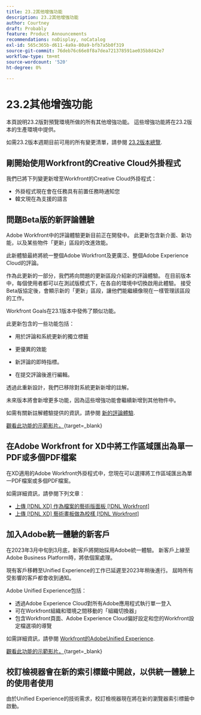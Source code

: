 ```yaml
---
title: 23.2其他增強功能
description: 23.2其他增強功能
author: Courtney
draft: Probably
feature: Product Announcements
recommendations: noDisplay, noCatalog
exl-id: 565c365b-d611-4a9a-80a9-bfb7a5b0f319
source-git-commit: 76deb76c66e8f8a7dea721378591ae035b8d42e7
workflow-type: tm+mt
source-wordcount: '520'
ht-degree: 0%

---
```


# 23.2其他增強功能

本頁說明23.2版對預覽環境所做的所有其他增強功能。 這些增強功能將在23.2版本的生產環境中提供。

如需23.2版本週期目前可用的所有變更清單，請參閱 [23.2版本總覽](/help/quicksilver/product-announcements/product-releases/23.2-release-activity/23-2-release-overview.md).

## 剛開始使用Workfront的Creative Cloud外掛程式

我們已將下列變更新增至Workfront的Creative Cloud外掛程式：

* 外掛程式現在會在任務具有前置任務時通知您
* 韓文現在為支援的語言

## 問題Beta版的新評論體驗

Adobe Workfront中的評論體驗更新目前正在開發中。 此更新包含新介面、新功能，以及某些物件「更新」區段的改進效能。

此新體驗最終將統一整個Adobe Workfront及更廣泛、整個Adobe Experience Cloud的評論。

作為此更新的一部分，我們將向問題的更新區段介紹新的評論體驗。 在目前版本中，每個使用者都可以在測試版模式下，在各自的環境中切換啟用此體驗。 接受Beta版協定後，會顯示新的「更新」區段，讓他們能繼續像現在一樣管理該區段的工作。

Workfront Goals在23.1版本中發佈了類似功能。

此更新包含的一些功能包括：

* 用於評論和系統更新的獨立標籤

* 更優異的效能

* 新評論的即時指標。

* 在提交評論後進行編輯。

透過此重新設計，我們已移除對系統更新新增的註解。

未來版本將會新增更多功能，因為這些增強功能會繼續新增到其他物件中。

如需有關新註解體驗提供的資訊，請參閱 [新的評論體驗](../../betas/new-commenting-experience-beta/unified-commenting-experience.md).

[觀看此功能的示範影片。](https://video.tv.adobe.com/v/3416962/){target=_blank}

## 在Adobe Workfront for XD中將工作區域匯出為單一PDF或多個PDF檔案

在XD適用的Adobe Workfront外掛程式中，您現在可以選擇將工作區域匯出為單一PDF檔案或多個PDF檔案。

如需詳細資訊，請參閱下列文章：

* [上傳 [!DNL XD] 作為檔案的藝術版面板 [!DNL Workfront]](/help/quicksilver/workfront-integrations-and-apps/adobe-workfront-for-creative-cloud/wf-adobe-xd-docs.md)
* [上傳 [!DNL XD] 藝術畫板做為校樣 [!DNL Workfront]](/help/quicksilver/workfront-integrations-and-apps/adobe-workfront-for-creative-cloud/wf-adobe-xd-proofs.md)

## 加入Adobe統一體驗的新客戶

在2023年3月中旬到3月底，新客戶將開始採用Adobe統一體驗。 新客戶上線至Adobe Business Platform時，將依個案處理。

現有客戶移轉至Unified Experience的工作已延遲至2023年稍後進行。 屆時所有受影響的客戶都會收到通知。

Adobe Unified Experience包括：

* 透過Adobe Experience Cloud對所有Adobe應用程式執行單一登入
* 可在Workfront組織和環境之間移動的「組織切換器」
* 包含Workfront頁面、Adobe Experience Cloud偏好設定和您的Workfront設定檔選項的導覽

如需詳細資訊，請參閱 [Workfront的AdobeUnified Experience](/help/quicksilver/workfront-basics/navigate-workfront/workfront-navigation/adobe-unified-experience.md).

[觀看此功能的示範影片。](https://video.tv.adobe.com/v/3412388/){target=_blank}

## 校訂檢視器會在新的索引標籤中開啟，以供統一體驗上的使用者使用

由於Unified Experience的技術需求，校訂檢視器現在將在新的瀏覽器索引標籤中啟動。
